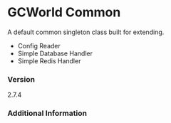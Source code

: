 # GCWorld Common

A default common singleton class built for extending.

  - Config Reader
  - Simple Database Handler
  - Simple Redis Handler

### Version
2.7.4

### Additional Information
